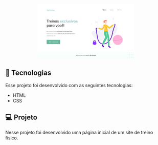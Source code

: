 <p align="center">
  <img alt="Preview do projeto desenvolvido." src="preview/imgprojeto3.png" width="60%">
</p>


## 🚀 Tecnologias

Esse projeto foi desenvolvido com as seguintes tecnologias:

- HTML
- CSS

## 💻 Projeto

Nesse projeto foi desenvolvido uma página inicial de um site de treino físico.
